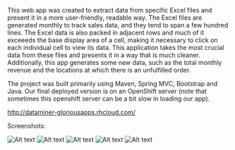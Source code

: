 This web app was created to extract data from specific Excel files and present it in a more user-friendly, readable way. The Excel files are generated monthly to track sales data, and they tend to span a few hundred lines. The Excel data is also packed in adjacent rows and much of it exceeeds the base display area of a cell, making it necessary to click on each individual cell to view its data. This application takes the most crucial data from these files and presents it in a way that is much cleaner. Additionally, this app generates some new data, such as the total monthly revenue and the locations at which there is an unfulfilled order.

The project was built primarily using Maven, Spring MVC, Bootstrap and Java. Our final deployed version is on an OpenShift server (note that sometimes this openshift server can be a bit slow in loading our app).

http://dataminer-gloriousapps.rhcloud.com/

Screenshots:

![Alt text](http://i.imgur.com/B2vDljV.png "Home Page")
![Alt text](http://i.imgur.com/bsE6DHm.png "Upload File")
![Alt text](http://i.imgur.com/VT9dZ6X.png "View of Excel document")
![Alt text](http://i.imgur.com/JzwG4zf.png "Results Page")
![Alt text](http://i.imgur.com/8qBbvlx.png "Error Page")

